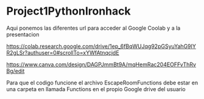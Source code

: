 # Project1PythonIronhack
Aqui ponemos las diferentes url para acceder al Google Coolab y a la presentacion

https://colab.research.google.com/drive/1ep_6fBqWUJqg92pGSyuYahG9IYR2gLSr?authuser=0#scrollTo=xYWfAtnqcjdE

https://www.canva.com/design/DAGPJmmBt9A/mqHemRac204EOFFvThRvBg/edit

Para que el codigo funcione el archivo EscapeRoomFunctions debe estar en una carpeta en llamada Functions en el propio Google drive del usuario
